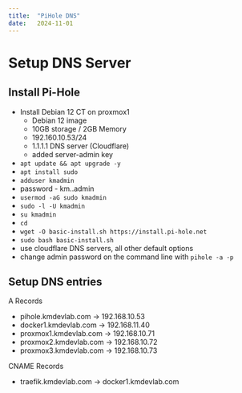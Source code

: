 ```yaml
---
title:  "PiHole DNS"
date:   2024-11-01
---
```


# Setup DNS Server

## Install Pi-Hole
- Install Debian 12 CT on proxmox1
    - Debian 12 image
    - 10GB storage / 2GB Memory
    - 192.160.10.53/24
    - 1.1.1.1 DNS server (Cloudflare)
    - added server-admin key
- `apt update && apt upgrade -y`
- `apt install sudo`
- `adduser kmadmin`
- password - km..admin
- `usermod -aG sudo kmadmin`
- `sudo -l -U kmadmin`
- `su kmadmin`
- `cd`
- `wget -O basic-install.sh https://install.pi-hole.net`
- `sudo bash basic-install.sh`
- use cloudflare DNS servers, all other default options
- change admin password on the command line with `pihole -a -p`

## Setup DNS entries
A Records
- pihole.kmdevlab.com   -> 192.168.10.53
- docker1.kmdevlab.com  -> 192.168.11.40
- proxmox1.kmdevlab.com -> 192.168.10.71
- proxmox2.kmdevlab.com -> 192.168.10.72
- proxmox3.kmdevlab.com -> 192.168.10.73

CNAME Records
- traefik.kmdevlab.com  -> docker1.kmdevlab.com

